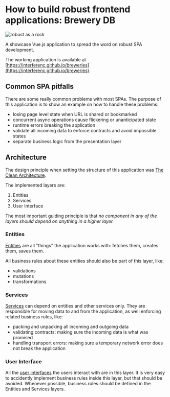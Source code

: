 # How to build robust frontend applications: Brewery DB

![robust as a rock](https://images.unsplash.com/photo-1525857597365-5f6dbff2e36e?ixlib=rb-1.2.1&ixid=eyJhcHBfaWQiOjEyMDd9&auto=format&fit=crop&w=400&q=80)

A showcase Vue.js application to spread the word on robust SPA development.

The working application is available at [https://interferenc.github.io/breweries](https://interferenc.github.io/breweries).

## Common SPA pitfalls

There are some really common problems with most SPAs. The purpose of this application is to show an example on how to handle these problems:

- losing page level state when URL is shared or bookmarked
- concurrent async operations cause flickering or unanticipated state
- runtime errors breaking the application
- validate all incoming data to enforce contracts and avoid impossible states
- separate business logic from the presentation layer

## Architecture

The design principle when setting the structure of this application was [The Clean Architecture](https://blog.cleancoder.com/uncle-bob/2012/08/13/the-clean-architecture.html).

The implemented layers are:

1. Entities
2. Services
3. User Interface

The most important guiding principle is that _no component in any of the layers should depend on anything in a higher layer._

### Entities

[Entities](src/entities) are all "things" the application works with: fetches them, creates them, saves them.

All business rules about these entities should also be part of this layer, like:

- validations
- mutations
- transformations

### Services

[Services](src/services) can depend on entities and other services only. They are responsible for moving data to and from the application, as well enforcing related business rules, like:

- packing and unpacking all incoming and outgoing data
- validating contracts: making sure the incoming data is what was promised
- handling transport errors: making sure a temporary network error does not break the application

### User Interface

All the [user interfaces](src/ui) the users interact with are in this layer. It is very easy to accidently implement business rules inside this layer, but that should be avoided. Whenever possible, business rules should be defined in the Entities and Services layers.
